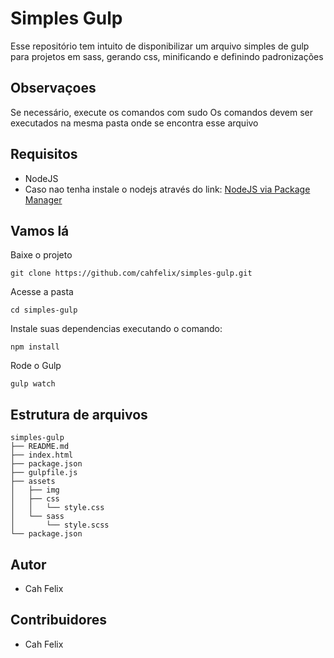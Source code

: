 # Simples Gulp
Esse repositório tem intuito de disponibilizar um arquivo simples de gulp para projetos em sass, gerando css, minificando e definindo padronizações

## Observaçoes
Se necessário, execute os comandos com sudo
Os comandos devem ser executados na mesma pasta onde se encontra esse arquivo

## Requisitos
- NodeJS
- Caso nao tenha instale o nodejs através do link: [NodeJS via Package Manager](https://github.com/joyent/node/wiki/installing-node.js-via-package-manager)

## Vamos lá
Baixe o projeto
```
git clone https://github.com/cahfelix/simples-gulp.git
```
Acesse a pasta
```
cd simples-gulp
```

Instale suas dependencias executando o comando:
```
npm install
```

Rode o Gulp
```
gulp watch
```


## Estrutura de arquivos
```
simples-gulp
├── README.md
├── index.html
├── package.json
├── gulpfile.js
├── assets
│   ├── img
│   ├── css
│   │   └── style.css
│   └── sass
│   	└── style.scss
└── package.json

```

## Autor ##
 * Cah Felix



## Contribuidores ##
 * Cah Felix
